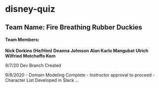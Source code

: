 # disney-quiz

## Team Name: Fire Breathing Rubber Duckies

#### Team Members:
**Nick Dorkins (He/Him)**
**Deanna Johnson**
**Alan Karlo Mangubat**
**Ulrich Wilfried Motchoffo Kom**

9/7/20 Dev Branch Created

9/8/2020 - Domain Modeling Complete
         - Instructor approval to proceed
         - Character List Developed in Slack
         ...